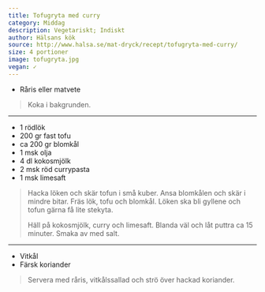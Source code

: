 ```yaml
---
title: Tofugryta med curry
category: Middag
description: Vegetariskt; Indiskt
author: Hälsans kök
source: http://www.halsa.se/mat-dryck/recept/tofugryta-med-curry/
size: 4 portioner
image: tofugryta.jpg
vegan: ✓
---
```


- Råris eller matvete

> Koka i bakgrunden.

---

- 1 rödlök
- 200 gr fast tofu
- ca 200 gr blomkål
- 1 msk olja
- 4 dl kokosmjölk
- 2 msk röd currypasta
- 1 msk limesaft

> Hacka löken och skär tofun i små kuber. Ansa blomkålen och skär i mindre bitar. Fräs lök, tofu och blomkål. Löken ska bli gyllene och tofun gärna få lite stekyta.
> 
> Häll på kokosmjölk, curry och limesaft. Blanda väl och låt puttra ca 15 minuter. Smaka av med salt.

---

- Vitkål
- Färsk koriander

> Servera med råris, vitkålssallad och strö över hackad koriander.
